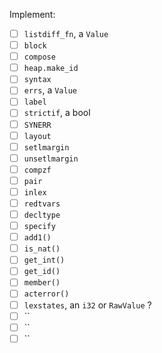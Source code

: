 Implement:

   - [ ] `listdiff_fn`, a `Value`
   - [ ] `block`
   - [ ] `compose`
   - [ ] `heap.make_id`
   - [ ] `syntax`
   - [ ] `errs`, a `Value`
   - [ ] `label`
   - [ ] `strictif`,  a bool
   - [ ] `SYNERR`
   - [ ] `layout`
   - [ ] `setlmargin`
   - [ ] `unsetlmargin`
   - [ ] `compzf`
   - [ ] `pair`
   - [ ] `inlex`
   - [ ] `redtvars`
   - [ ] `decltype`
   - [ ] `specify`
   - [ ] `add1()`
   - [ ] `is_nat()`
   - [ ] `get_int()`
   - [ ] `get_id()`
   - [ ] `member()`
   - [ ] `acterror()`
   - [ ] `lexstates`,  an `i32` or `RawValue` ?
   - [ ] ``
   - [ ] ``
   - [ ] ``
